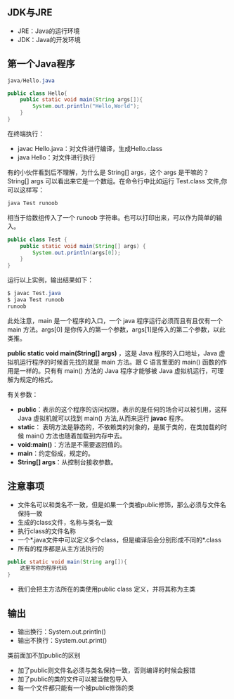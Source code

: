 ## JDK与JRE

- JRE：Java的运行环境
- JDK：Java的开发环境

## 第一个Java程序

```java
java/Hello.java

public class Hello{
	public static void main(String args[]){
		System.out.println("Hello,World");
	}
}
```

在终端执行：

- javac Hello.java：对文件进行编译，生成Hello.class
- java Hello：对文件进行执行

有的小伙伴看到后不理解，为什么是 String[] args，这个 args 是干嘛的？String[] args 可以看出来它是一个数组。在命令行中比如运行 Test.class 文件,你可以这样写：

```java
java Test runoob
```

相当于给数组传入了一个 runoob 字符串。也可以打印出来，可以作为简单的输入。

```java
public class Test {
    public static void main(String[] args) {
        System.out.println(args[0]);
    }
}
```

运行以上实例，输出结果如下：

```java
$ javac Test.java
$ java Test runoob
runoob
```

此处注意，main 是一个程序的入口，一个 java 程序运行必须而且有且仅有一个 main 方法。args[0] 是你传入的第一个参数，args[1]是传入的第二个参数，以此类推。

**public static void main(String[] args)** ，这是 Java 程序的入口地址，Java 虚拟机运行程序的时候首先找的就是 main 方法。跟 C 语言里面的 main() 函数的作用是一样的。只有有 main() 方法的 Java 程序才能够被 Java 虚拟机运行，可理解为规定的格式。

有关参数：

-  **public**：表示的这个程序的访问权限，表示的是任何的场合可以被引用，这样 Java 虚拟机就可以找到 main() 方法,从而来运行 **javac** 程序。
-  **static**： 表明方法是静态的，不依赖类的对象的，是属于类的，在类加载的时候 main() 方法也随着加载到内存中去。
-  **void:main()**：方法是不需要返回值的。
-  **main**：约定俗成，规定的。
-  **String[] args**：从控制台接收参数。

## 注意事项

- 文件名可以和类名不一致，但是如果一个类被public修饰，那么必须与文件名保持一致
- 生成的class文件，名称与类名一致
- 执行class的文件名称
- 一个*.java文件中可以定义多个class，但是编译后会分别形成不同的*.class
- 所有的程序都是从主方法执行的

```java
public static void main(String arg[]){
    这里写你的程序代码
}
```

- 我们会把主方法所在的类使用public class 定义，并将其称为主类

## 输出

- 输出换行：System.out.println()
- 输出不换行：System.out.print()

类前面加不加public的区别

- 加了public则文件名必须与类名保持一致，否则编译的时候会报错
- 加了public的类的文件可以被当做包导入
- 每一个文件都只能有一个被public修饰的类

